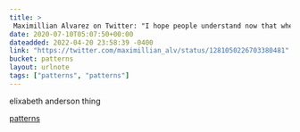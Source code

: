 ```yaml
---
title: > 
 Maximillian Alvarez on Twitter: "I hope people understand now that when they say they want government to "be run like a business," this is what it means. Forcibly imposed hierarchy w/ little to no democratic accountability. Top-down decisions made by priv
date: 2020-07-10T05:07:50+00:00
dateadded: 2022-04-20 23:58:39 -0400
link: "https://twitter.com/maximillian_alv/status/1281050226703380481"
bucket: patterns
layout: urlnote
tags: ["patterns", "patterns"]
--- 
```

elixabeth anderson thing
 <!-- end excerpt --> 
<div class='bucket'><a class='internal-link' href='/buckets/patterns'>patterns</a></div> 
